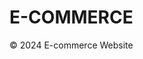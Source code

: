 # E-COMMERCE
<main id="content">
    <!-- Dynamic Content will be inserted here -->
</main>

<footer>
    <p>© 2024 E-commerce Website</p>
</footer>

<script>
    // JavaScript: Product Database
    const products = [
        { id: 1, name: "Product 1", price: 100, image: "https://via.placeholder.com/150" },
        { id: 2, name: "Product 2", price: 150, image: "https://via.placeholder.com/150" },
    ];

    // Function to display the product list
    function showProducts() {
        const content = document.getElementById("content");
        content.innerHTML = `
            <h2>Products</h2>
            <div class="product-list">
                ${products.map(product => `
                    <div class="product-item" data-id="${product.id}">
                        <img src="${product.image}" alt="${product.name}">
                        <h3>${product.name}</h3>
                        <p>Price: $${product.price}</p>
                        <button onclick="viewProduct(${product.id})">View Details</button>
                        <button onclick="addToCart(${product.id})">Add to Cart</button>
                    </div>
                `).join('')}
            </div>
        `;
    }

    // Function to display product details
    function viewProduct(productId) {
        const product = products.find(p => p.id === productId);
        const content = document.getElementById("content");
        content.innerHTML = `
            <div id="product-detail">
                <img src="${product.image}" alt="${product.name}">
                <h2>${product.name}</h2>
                <p>Price: $${product.price}</p>
                <button onclick="addToCart(${product.id})">Add to Cart</button>
                <button onclick="showProducts()">Back to Products</button>
            </div>
        `;
    }

    // Cart functionality
    function addToCart(productId) {
        let cart = JSON.parse(localStorage.getItem("cart")) || [];
        const product = products.find(p => p.id === productId);
        cart.push(product);
        localStorage.setItem("cart", JSON.stringify(cart));
        alert("Product added to cart!");
    }

    // Function to show the cart
    function showCart() {
        const cart = JSON.parse(localStorage.getItem("cart")) || [];
        let total = 0;
        const content = document.getElementById("content");

        if (cart.length === 0) {
            content.innerHTML = <h2>Your Cart is Empty</h2>;
            return;
        }

        content.innerHTML = `
            <h2>Your Cart</h2>
            <div id="cart-items">
                ${cart.map(item => {
                    total += item.price;
                    return <p>${item.name} - $${item.price}</p>;
                }).join('')}
            </div>
            <p>Total: $${total}</p>
            <button onclick="checkout()">Checkout</button>
            <button onclick="clearCart()">Clear Cart</button>
        `;
    }

    // Checkout function
    function checkout() {
        alert("Checkout Successful!");
        clearCart();
    }

    // Function to clear the cart
    function clearCart() {
        localStorage.removeItem("cart");
        showCart();
    }

    // Show products on page load
    window.onload = showProducts;
</script>
